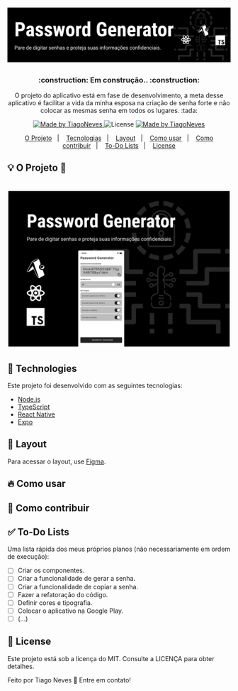 <h1 align="center">
  <img alt="Password Generator" title="Password Generator" src=".github/capa.png" />
</h1>

<h3 align="center">
 :construction: Em construção.. :construction:
</h3>

<p align="center">O projeto do aplicativo está em fase de desenvolvimento, a meta desse aplicativo é facilitar a vida da minha esposa na criação de senha forte e não colocar as mesmas senha em todos os lugares. :tada:</p>

<p align="center">   
  <a href="https://www.linkedin.com/in/tiagonevestia/">
    <img alt="Made by TiagoNeves" src="https://img.shields.io/badge/made%20by-TiagoNeves-%2304D361">
  </a>

  <img alt="License" src="https://img.shields.io/badge/license-MIT-%2304D361">

  <a href="https://expo.io/">
    <img alt="Made by TiagoNeves" src="https://img.shields.io/badge/Runs%20with%20Expo-000.svg?style=flat-square&logo=EXPO&labelColor=f3f3f3&logoColor=000">
  </a>
</p>

<p align="center">
  <a href="#bulb-o-projeto-iphone">O Projeto</a>&nbsp;&nbsp;&nbsp;|&nbsp;&nbsp;&nbsp;
  <a href="#wrench-technologies">Tecnologias</a>&nbsp;&nbsp;&nbsp;|&nbsp;&nbsp;&nbsp;
  <a href="#lipstick-layout">Layout</a>&nbsp;&nbsp;&nbsp;|&nbsp;&nbsp;&nbsp;
  <a href="#fire-como-usar">Como usar</a>&nbsp;&nbsp;&nbsp;|&nbsp;&nbsp;&nbsp;
  <a href="#tada-como-contribuir">Como contribuir</a>&nbsp;&nbsp;&nbsp;|&nbsp;&nbsp;&nbsp;
  <a href="#white_check_mark-to-do-lists">To-Do Lists</a>&nbsp;&nbsp;&nbsp;|&nbsp;&nbsp;&nbsp;
  <a href="#page_facing_up-license">License</a>
</p>

## :bulb: O Projeto :iphone:

<h1 align="center">
    <img alt="Example" title="Example" src=".github/capa_projeto.png" width="500px" />
</h1>

## :wrench: Technologies

Este projeto foi desenvolvido com as seguintes tecnologias:

- [Node.js](https://nodejs.org/en/)
- [TypeScript](https://www.typescriptlang.org/)
- [React Native](https://reactnative.dev/)
- [Expo](https://expo.io/)

## :lipstick: Layout

Para acessar o layout, use [Figma](https://www.figma.com).

## :fire: Como usar

## :tada: Como contribuir

## :white_check_mark: To-Do Lists

Uma lista rápida dos meus próprios planos (não necessariamente em ordem de execução):

  - [ ] Criar os componentes.
  - [ ] Criar a funcionalidade de gerar a senha.
  - [ ] Criar a funcionalidade de copiar a senha.
  - [ ] Fazer a refatoração do código.
  - [ ] Definir cores e tipografia.
  - [ ] Colocar o aplicativo na Google Play.
  - [ ] (...)

## :page_facing_up: License

Este projeto está sob a licença do MIT. Consulte a LICENÇA para obter detalhes.

Feito por Tiago Neves :penguin: Entre em contato!
